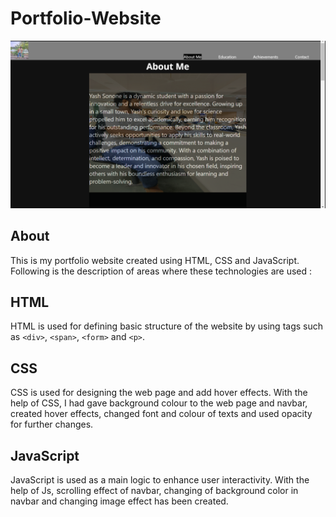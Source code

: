 # Portfolio-Website

![Screenshot of Web Page](./assets/images/Screenshot.png)

## About 

This is my portfolio website created using HTML, CSS and JavaScript. Following is the description of areas where these technologies are used :

## HTML 

HTML is used for defining basic structure of the website by using tags such as `<div>`, `<span>`, `<form>` and `<p>`.

## CSS 

CSS is used for designing the web page and add hover effects. 
With the help of CSS, I had gave background colour to the web page and navbar, created hover effects, changed font and colour of texts and used opacity for further changes.

## JavaScript

JavaScript is used as a main logic to enhance user interactivity. With the help of Js, scrolling effect of navbar, changing of background color in navbar and changing image effect has been created.